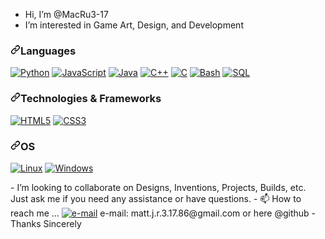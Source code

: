 - Hi, I’m @MacRu3-17
- I’m interested in Game Art, Design, and Development
<h3 dir="auto"><a id="user-content-languages" class="anchor" aria-hidden="true" href="#languages"><svg class="octicon octicon-link" viewBox="0 0 16 16" version="1.1" width="16" height="16" aria-hidden="true"><path d="m7.775 3.275 1.25-1.25a3.5 3.5 0 1 1 4.95 4.95l-2.5 2.5a3.5 3.5 0 0 1-4.95 0 .751.751 0 0 1 .018-1.042.751.751 0 0 1 1.042-.018 1.998 1.998 0 0 0 2.83 0l2.5-2.5a2.002 2.002 0 0 0-2.83-2.83l-1.25 1.25a.751.751 0 0 1-1.042-.018.751.751 0 0 1-.018-1.042Zm-4.69 9.64a1.998 1.998 0 0 0 2.83 0l1.25-1.25a.751.751 0 0 1 1.042.018.751.751 0 0 1 .018 1.042l-1.25 1.25a3.5 3.5 0 1 1-4.95-4.95l2.5-2.5a3.5 3.5 0 0 1 4.95 0 .751.751 0 0 1-.018 1.042.751.751 0 0 1-1.042.018 1.998 1.998 0 0 0-2.83 0l-2.5 2.5a1.998 1.998 0 0 0 0 2.83Z"></path></svg></a>Languages</h3>
<p dir="auto">
<a href="https://github.com/MacRu3-17"><img src="https://img.shields.io/badge/python-black?style=for-the-badge&amp;logo=python" alt="Python" style="max-width: 100%;"></a>
<a href="https://github.com/MacRu3-17"><img src="https://img.shields.io/badge/javascript-black?style=for-the-badge&amp;logo=javascript" alt="JavaScript" style="max-width: 100%;"></a>
<a href="https://github.com/MacRu3-17"><img src="https://img.shields.io/badge/java-black?style=for-the-badge&amp;logo=openjdk" alt="Java" style="max-width: 100%;"></a>
<a href="https://github.com/MacRu3-17"><img src="https://img.shields.io/badge/c++-black?style=for-the-badge&amp;logo=cplusplus" alt="C++" style="max-width: 100%;"></a>
<a href="https://github.com/MacRu3-17"><img src="https://img.shields.io/badge/c-black?style=for-the-badge&amp;logo=c" alt="C" style="max-width: 100%;"></a>
<a href="https://github.com/MacRu3-17"><img src="https://img.shields.io/badge/bash-black?style=for-the-badge&amp;logo=gnu-bash&amp;logoColor=white" alt="Bash" style="max-width: 100%;"></a>
<a href="https://github.com/MacRu3-17"><img src="https://img.shields.io/badge/sql-black?style=for-the-badge&amp;logo=mysql" alt="SQL" style="max-width: 100%;"></a>
</p>
<h3 dir="auto"><a id="user-content-technologies--frameworks" class="anchor" aria-hidden="true" href="#technologies--frameworks"><svg class="octicon octicon-link" viewBox="0 0 16 16" version="1.1" width="16" height="16" aria-hidden="true"><path d="m7.775 3.275 1.25-1.25a3.5 3.5 0 1 1 4.95 4.95l-2.5 2.5a3.5 3.5 0 0 1-4.95 0 .751.751 0 0 1 .018-1.042.751.751 0 0 1 1.042-.018 1.998 1.998 0 0 0 2.83 0l2.5-2.5a2.002 2.002 0 0 0-2.83-2.83l-1.25 1.25a.751.751 0 0 1-1.042-.018.751.751 0 0 1-.018-1.042Zm-4.69 9.64a1.998 1.998 0 0 0 2.83 0l1.25-1.25a.751.751 0 0 1 1.042.018.751.751 0 0 1 .018 1.042l-1.25 1.25a3.5 3.5 0 1 1-4.95-4.95l2.5-2.5a3.5 3.5 0 0 1 4.95 0 .751.751 0 0 1-.018 1.042.751.751 0 0 1-1.042.018 1.998 1.998 0 0 0-2.83 0l-2.5 2.5a1.998 1.998 0 0 0 0 2.83Z"></path></svg></a>Technologies &amp; Frameworks</h3>
<p dir="auto">
<a href="https://github.com/MacRu3-17" rel="nofollow"><img src="https://img.shields.io/badge/html5-black?style=for-the-badge&amp;logo=html5" alt="HTML5" style="max-width: 100%;"></a>
<a href="https://github.com/MacRu3-17" rel="nofollow"><img src="https://img.shields.io/badge/css-black?style=for-the-badge&amp;logo=css" alt="CSS3" style="max-width: 100%;"></a>
</p>
<h3 dir="auto"><a id="user-content-os" class="anchor" aria-hidden="true" href="#os"><svg class="octicon octicon-link" viewBox="0 0 16 16" version="1.1" width="16" height="16" aria-hidden="true"><path d="m7.775 3.275 1.25-1.25a3.5 3.5 0 1 1 4.95 4.95l-2.5 2.5a3.5 3.5 0 0 1-4.95 0 .751.751 0 0 1 .018-1.042.751.751 0 0 1 1.042-.018 1.998 1.998 0 0 0 2.83 0l2.5-2.5a2.002 2.002 0 0 0-2.83-2.83l-1.25 1.25a.751.751 0 0 1-1.042-.018.751.751 0 0 1-.018-1.042Zm-4.69 9.64a1.998 1.998 0 0 0 2.83 0l1.25-1.25a.751.751 0 0 1 1.042.018.751.751 0 0 1 .018 1.042l-1.25 1.25a3.5 3.5 0 1 1-4.95-4.95l2.5-2.5a3.5 3.5 0 0 1 4.95 0 .751.751 0 0 1-.018 1.042.751.751 0 0 1-1.042.018 1.998 1.998 0 0 0-2.83 0l-2.5 2.5a1.998 1.998 0 0 0 0 2.83Z"></path></svg></a>OS</h3>
<p dir="auto">
<a href="https://github.com/MacRu3-17"><img src="https://img.shields.io/badge/linux-black?style=for-the-badge&amp;logo=Linux" alt="Linux" style="max-width: 100%;"></a>
<a href="https://github.com/MacRu3-17"><img src="https://img.shields.io/badge/Windows-black?style=for-the-badge&amp;logo=Windows10" alt="Windows" style="max-width: 100%;"></a>
</p>
- I’m looking to collaborate on Designs, Inventions, Projects, Builds, etc. Just ask me if you need any assistance or have questions.
- 📫 How to reach me ... <a href="mailto:matt.j.r.3.17.86@gmail.com"><img src="https://img.shields.io/badge/Email-blue?style=flat-square&amp;logo=gmail&amp;logoColor=white" alt="e-mail" style="max-width: 100%;"></a>
e-mail: matt.j.r.3.17.86@gmail.com or here @github
- Thanks Sincerely
<!---
MacRu3-17/MacRu3-17 is a ✨ special ✨ repository because its `README.md` (this file) appears on your GitHub profile.
You can click the Preview link to take a look at your changes.
--->
